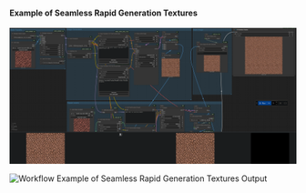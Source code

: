 #### Example of Seamless Rapid Generation Textures

![Workflow Example of Seamless Rapid Generation Textures](https://github.com/mikecabral/ComfyUI_Workspaces/blob/master/workflows/Seamless_Rapid_Generation_Textures/Thumbnail.PNG)


![Workflow Example of Seamless Rapid Generation Textures Output](https://github.com/mikecabral/ComfyUI_Workspaces/blob/master/workflows/Seamless_Rapid_Generation_Textures/Seamless_Rapid_Generation_Textures.png)
